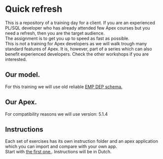 # Quick refresh

This is a repository of a training day for a client. If you are an experienced PL/SQL developer who has already attended few Apex courses but you need a refresh, then you are the target audience.</br>
The assignment is to get you up to speed as fast as possible.</br>
This is not a training for Apex developers as we will walk trough many standard features of Apex. It is, however, part of a series which can also benefit experienced developers. Check the other workshops if you are interested.

## Our model.
For this training we will use old reliable [EMP DEP schema.](db/empDep.sql)

## Our Apex.
For compatibility reasons we will use version: 5.1.4

## Instructions
Each set of exercises has its own instruction folder and an apex application which you can import and compare with your own app.</br>
Start with [the first one.](instructions/1.createApp/README.md). Instructions will be in Dutch.
